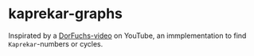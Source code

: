 # kaprekar-graphs
Inspirated by a [DorFuchs-video](https://www.youtube.com/watch?v=BUsB1sZN1Dk) on YouTube, an immplementation to find `Kaprekar`-numbers or cycles.  
